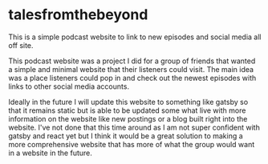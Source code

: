 # talesfromthebeyond
This is a simple podcast website to link to new episodes and social media all off site.

This podcast website was a project I did for a group of friends that wanted a simple and minimal website that their listeners could visit.
The main idea was a place listeners could pop in and check out the newest episodes with links to other social media accounts. 

Ideally in the future I will update this website to something like gatsby so that it remains static but is able to be updated some what live with more information on the website like new postings or a blog built right into the website.
I've not done that this time around as I am not super confident with gatsby and react yet but I think it would be a great solution to making a more comprehensive website that has more of what the group would want in a website in the future.
